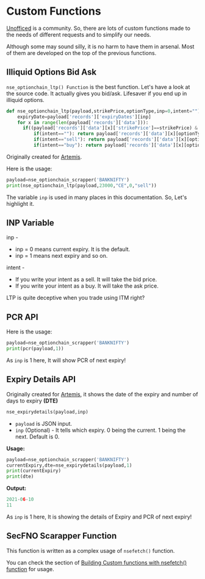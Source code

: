 # Custom Functions

[Unofficed](https://www.unofficed.com) is a community. So, there are lots of custom functions made to the needs of different requests and to simplify our needs.

Although some may sound silly, it is no harm to have them in arsenal. Most of them are developed on the top of the previous functions.


## Illiquid Options Bid Ask

`nse_optionchain_ltp() Function` is the best function. Let's have a look at the source code. It actually gives you bid/ask. Lifesaver if you end up in illiquid options.

```py
def nse_optionchain_ltp(payload,strikePrice,optionType,inp=0,intent=""):
    expiryDate=payload['records']['expiryDates'][inp]
    for x in range(len(payload['records']['data'])):
      if((payload['records']['data'][x]['strikePrice']==strikePrice) & (payload['records']['data'][x]['expiryDate']==expiryDate)):
          if(intent==""): return payload['records']['data'][x][optionType]['lastPrice']
          if(intent=="sell"): return payload['records']['data'][x][optionType]['bidprice']
          if(intent=="buy"): return payload['records']['data'][x][optionType]['askPrice']
```

Originally created for [Artemis](https://unofficed.com/artemis/).

Here is the usage:
```py
payload=nse_optionchain_scrapper('BANKNIFTY')
print(nse_optionchain_ltp(payload,23000,"CE",0,"sell"))
```

The variable `inp` is used in many places in this documentation. So, Let's highlight it.

## INP Variable

inp -

* inp = 0 means current expiry. It is the default.
* inp = 1 means next expiry and so on.

intent -

* If you write your intent as a sell. It will take the bid price.
* If you write your intent as a buy. It will take the ask price.

LTP is quite deceptive when you trade using ITM right?

## PCR API

Here is the usage:

```py
payload=nse_optionchain_scrapper('BANKNIFTY')
print(pcr(payload,1))
```

As `inp` is 1 here, It will show PCR of next expiry!

## Expiry Details API

Originally created for [Artemis](https://unofficed.com/artemis/), it shows the date of the expiry and number of days to expiry **(DTE)**

```py
nse_expirydetails(payload,inp)
```
- `payload` is JSON input.
- `inp` (Optional) - It tells which expiry. 0 being the current. 1 being the next. Default is 0.

**Usage:**
```py
payload=nse_optionchain_scrapper('BANKNIFTY')
currentExpiry,dte=nse_expirydetails(payload,1)
print(currentExpiry)
print(dte)
```
**Output:**
```py
2021-06-10
11
```

As `inp` is 1 here, It is showing the details of Expiry and PCR of next expiry!

## SecFNO Scarapper Function

This function is written as a complex usage of `nsefetch()` function.

You can check the section of [Building Custom functions with nsefetch() function](nsefetch.html#building-custom-functions) for usage.
